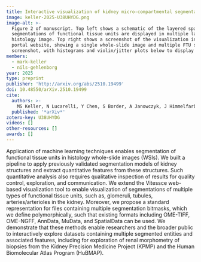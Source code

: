 ```yaml
---
title: Interactive visualization of kidney micro-compartmental segmentations and associated pathomics on whole slide images
image: keller-2025-U38UHYDG.png
image-alt: >-
  Figure 2 of manuscript. Top left shows a schematic of the layered spatial visualization approach in which
  segmentations of functional tissue units are displayed in multiple layers above a multi-channel image and an RGB
  histology image. Top right shows a screenshot of the visualization interface in the KPMP Kidney Tissue Atlas data
  portal website, showing a single whole-slide image and multiple FTU segmentations layered above. Bottom shows another
  screenshot, with histograms and violin/jitter plots below to display distributions of selected pathomic features.
members:
  - mark-keller
  - nils-gehlenborg
year: 2025
type: preprint
publisher: 'http://arxiv.org/abs/2510.19499'
doi: 10.48550/arXiv.2510.19499
cite:
  authors: >-
    MS Keller, N Lucarelli, Y Chen, S Border, A Janowczyk, J Himmelfarb, M Kretzler, J Hodgin, L Barisoni, D Demeke, L Herlitz, G Moeckel, AZ Rosenberg, Y Ding, Kidney Precision Meidicne Project, HuBMAP Consortium, P Sarder, N Gehlenborg
  published: '*arXiv*'
zotero-key: U38UHYDG
videos: []
other-resources: []
awards: []
---
```

Application of machine learning techniques enables segmentation of functional tissue units in histology whole-slide images (WSIs). We built a pipeline to apply previously validated segmentation models of kidney structures and extract quantitative features from these structures. Such quantitative analysis also requires qualitative inspection of results for quality control, exploration, and communication. We extend the Vitessce web-based visualization tool to enable visualization of segmentations of multiple types of functional tissue units, such as, glomeruli, tubules, arteries/arterioles in the kidney. Moreover, we propose a standard representation for files containing multiple segmentation bitmasks, which we define polymorphically, such that existing formats including OME-TIFF, OME-NGFF, AnnData, MuData, and SpatialData can be used. We demonstrate that these methods enable researchers and the broader public to interactively explore datasets containing multiple segmented entities and associated features, including for exploration of renal morphometry of biopsies from the Kidney Precision Medicine Project (KPMP) and the Human Biomolecular Atlas Program (HuBMAP).
